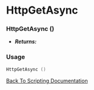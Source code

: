 # HttpGetAsync 

### HttpGetAsync ()
- ***Returns:*** 

### Usage

```Lua
HttpGetAsync ()
```


[Back To Scripting Documentation](../README.md)
